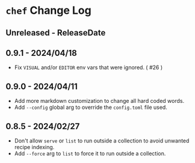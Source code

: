 # `chef` Change Log

## Unreleased - ReleaseDate

## 0.9.1 - 2024/04/18

- Fix `VISUAL` and/or `EDITOR` env vars that were ignored. ( #26 )

## 0.9.0 - 2024/04/11

- Add more markdown customization to change all hard coded words.
- Add `--config` global arg to override the `config.toml` file used.

## 0.8.5 - 2024/02/27

- Don't allow `serve` or `list` to run outside a collection to avoid unwanted
  recipe indexing.
- Add `--force` arg to `list` to force it to run outside a collection.
